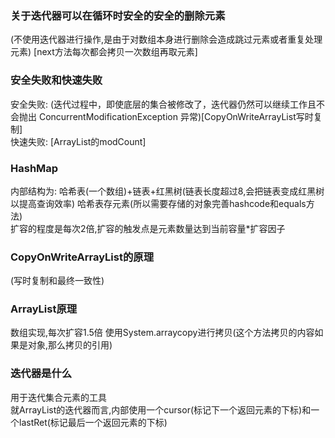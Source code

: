 ### 关于迭代器可以在循环时安全的安全的删除元素

(不使用迭代器进行操作,是由于对数组本身进行删除会造成跳过元素或者重复处理元素) [next方法每次都会拷贝一次数组再取元素]

### 安全失败和快速失败

安全失败: (迭代过程中，即使底层的集合被修改了，迭代器仍然可以继续工作且不会抛出 ConcurrentModificationException 异常)[CopyOnWriteArrayList写时复制]  
快速失败: [ArrayList的modCount]

### HashMap

内部结构为: 哈希表(一个数组)+链表+红黑树(链表长度超过8,会把链表变成红黑树以提高查询效率)
哈希表存元素(所以需要存储的对象完善hashcode和equals方法)  
扩容的程度是每次2倍,扩容的触发点是元素数量达到当前容量*扩容因子

### CopyOnWriteArrayList的原理

(写时复制和最终一致性)

### ArrayList原理

数组实现,每次扩容1.5倍
使用System.arraycopy进行拷贝(这个方法拷贝的内容如果是对象,那么拷贝的引用)

### 迭代器是什么

用于迭代集合元素的工具  
就ArrayList的迭代器而言,内部使用一个cursor(标记下一个返回元素的下标)和一个lastRet(标记最后一个返回元素的下标)
